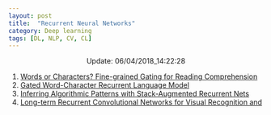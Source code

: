 ```yaml
---
layout: post
title:  "Recurrent Neural Networks"
category: Deep learning
tags: [DL, NLP, CV, CL]
---
```






<center> Update: 06/04/2018_14:22:28</center>

  	
1. [ Words or Characters? Fine-grained Gating for Reading Comprehension](https://rawgit.com/elbayadm/PaperNotes/master/notes/rnn/2016-Words-or-Characters-Fine-grained-Gating-for-Reading-Comprehension.html)
2. [ Gated Word-Character Recurrent Language Model](https://rawgit.com/elbayadm/PaperNotes/master/notes/rnn/2016-Gated-Word-Character-Recurrent-Language-Model.html)
3. [ Inferring Algorithmic Patterns with Stack-Augmented Recurrent Nets](https://rawgit.com/elbayadm/PaperNotes/master/notes/rnn/2015-Inferring-Algorithmic-Patterns-with-Stack-Augmented-Recurrent-Nets.html)
4. [ Long-term Recurrent Convolutional Networks for Visual Recognition and](https://rawgit.com/elbayadm/PaperNotes/master/notes/rnn/2014-Long-term-Recurrent-Convolutional-Networks-for-Visual-Recognition-and-Description.html)
